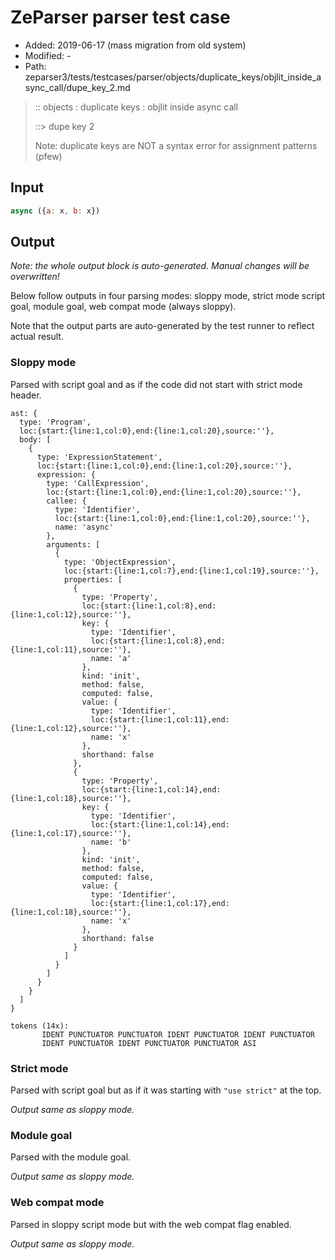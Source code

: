 # ZeParser parser test case

- Added: 2019-06-17 (mass migration from old system)
- Modified: -
- Path: zeparser3/tests/testcases/parser/objects/duplicate_keys/objlit_inside_async_call/dupe_key_2.md

> :: objects : duplicate keys : objlit inside async call
>
> ::> dupe key 2
>
> Note: duplicate keys are NOT a syntax error for assignment patterns (pfew)

## Input

`````js
async ({a: x, b: x})
`````

## Output

_Note: the whole output block is auto-generated. Manual changes will be overwritten!_

Below follow outputs in four parsing modes: sloppy mode, strict mode script goal, module goal, web compat mode (always sloppy).

Note that the output parts are auto-generated by the test runner to reflect actual result.

### Sloppy mode

Parsed with script goal and as if the code did not start with strict mode header.

`````
ast: {
  type: 'Program',
  loc:{start:{line:1,col:0},end:{line:1,col:20},source:''},
  body: [
    {
      type: 'ExpressionStatement',
      loc:{start:{line:1,col:0},end:{line:1,col:20},source:''},
      expression: {
        type: 'CallExpression',
        loc:{start:{line:1,col:0},end:{line:1,col:20},source:''},
        callee: {
          type: 'Identifier',
          loc:{start:{line:1,col:0},end:{line:1,col:20},source:''},
          name: 'async'
        },
        arguments: [
          {
            type: 'ObjectExpression',
            loc:{start:{line:1,col:7},end:{line:1,col:19},source:''},
            properties: [
              {
                type: 'Property',
                loc:{start:{line:1,col:8},end:{line:1,col:12},source:''},
                key: {
                  type: 'Identifier',
                  loc:{start:{line:1,col:8},end:{line:1,col:11},source:''},
                  name: 'a'
                },
                kind: 'init',
                method: false,
                computed: false,
                value: {
                  type: 'Identifier',
                  loc:{start:{line:1,col:11},end:{line:1,col:12},source:''},
                  name: 'x'
                },
                shorthand: false
              },
              {
                type: 'Property',
                loc:{start:{line:1,col:14},end:{line:1,col:18},source:''},
                key: {
                  type: 'Identifier',
                  loc:{start:{line:1,col:14},end:{line:1,col:17},source:''},
                  name: 'b'
                },
                kind: 'init',
                method: false,
                computed: false,
                value: {
                  type: 'Identifier',
                  loc:{start:{line:1,col:17},end:{line:1,col:18},source:''},
                  name: 'x'
                },
                shorthand: false
              }
            ]
          }
        ]
      }
    }
  ]
}

tokens (14x):
       IDENT PUNCTUATOR PUNCTUATOR IDENT PUNCTUATOR IDENT PUNCTUATOR
       IDENT PUNCTUATOR IDENT PUNCTUATOR PUNCTUATOR ASI
`````

### Strict mode

Parsed with script goal but as if it was starting with `"use strict"` at the top.

_Output same as sloppy mode._

### Module goal

Parsed with the module goal.

_Output same as sloppy mode._

### Web compat mode

Parsed in sloppy script mode but with the web compat flag enabled.

_Output same as sloppy mode._
